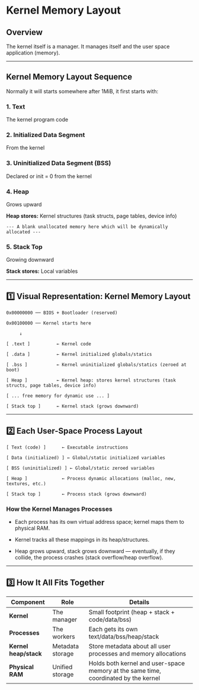 # Kernel Memory Layout

## Overview

The kernel itself is a manager. It manages itself and the user space application (memory).

---

## Kernel Memory Layout Sequence

Normally it will starts somewhere after 1MiB, it first starts with:

### 1. Text
The kernel program code

### 2. Initialized Data Segment
From the kernel

### 3. Uninitialized Data Segment (BSS)
Declared or init = 0 from the kernel

### 4. Heap
Grows upward

**Heap stores:** Kernel structures (task structs, page tables, device info)

```
--- A blank unallocated memory here which will be dynamically allocated ---
```

### 5. Stack Top
Growing downward

**Stack stores:** Local variables

---

## 1️⃣ Visual Representation: Kernel Memory Layout

```
0x00000000 ── BIOS + Bootloader (reserved)

0x00100000 ── Kernel starts here

     ↓

[ .text ]          ← Kernel code

[ .data ]          ← Kernel initialized globals/statics

[ .bss ]           ← Kernel uninitialized globals/statics (zeroed at boot)

[ Heap ]           ← Kernel heap: stores kernel structures (task structs, page tables, device info)

[ ... free memory for dynamic use ... ]

[ Stack top ]      ← Kernel stack (grows downward)
```

---

## 2️⃣ Each User-Space Process Layout

```
[ Text (code) ]      ← Executable instructions

[ Data (initialized) ] ← Global/static initialized variables

[ BSS (uninitialized) ] ← Global/static zeroed variables

[ Heap ]             ← Process dynamic allocations (malloc, new, textures, etc.)

[ Stack top ]        ← Process stack (grows downward)
```

### How the Kernel Manages Processes

- Each process has its own virtual address space; kernel maps them to physical RAM.

- Kernel tracks all these mappings in its heap/structures.

- Heap grows upward, stack grows downward — eventually, if they collide, the process crashes (stack overflow/heap overflow).

---

## 3️⃣ How It All Fits Together

| Component | Role | Details |
|-----------|------|---------|
| **Kernel** | The manager | Small footprint (heap + stack + code/data/bss) |
| **Processes** | The workers | Each gets its own text/data/bss/heap/stack |
| **Kernel heap/stack** | Metadata storage | Store metadata about all user processes and memory allocations |
| **Physical RAM** | Unified storage | Holds both kernel and user-space memory at the same time, coordinated by the kernel |

